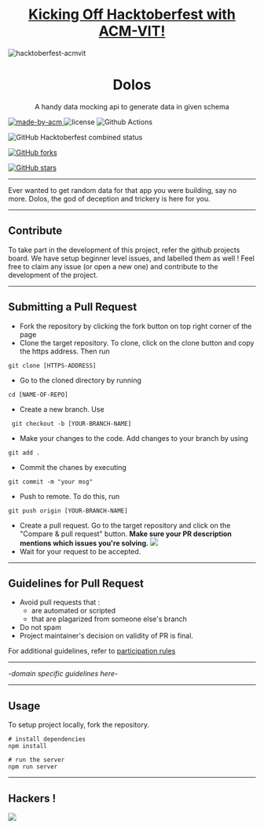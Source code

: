 <h1 align="center"><a href="https://organize.mlh.io/participants/events/4390-kickstarting-hacktoberfest-with-acm-vit">Kicking Off Hacktoberfest with ACM-VIT!</a></h1>

![hacktoberfest-acmvit](https://user-images.githubusercontent.com/59484953/94790665-3a4d9a80-03f4-11eb-98da-3614b3eb6ebc.png)

<h1 align="center"> Dolos </h1>

<p align="center"> 
A handy data mocking api to generate data in  given schema
</p>

<p>
  <a href="https://acmvit.in/" target="_blank">
    <img alt="made-by-acm" src="https://img.shields.io/badge/MADE%20BY-ACM%20VIT-blue?style=for-the-badge" />
  </a>
    <img alt="license" src="https://img.shields.io/badge/License-MIT-green.svg?style=for-the-badge" />
    <img alt="Github Actions" src="https://img.shields.io/github/workflow/status/ACM-VIT/dolos/Node.js%20CI?style=for-the-badge" />
</p>
<img alt="GitHub Hacktoberfest combined status" src="https://img.shields.io/github/hacktoberfest/2020/ACM-VIT/dolos?style=for-the-badge">

[![GitHub forks](https://img.shields.io/github/forks/ACM-VIT/dolos?style=for-the-badge)](https://github.com/ACM-VIT/dolos/network)

[![GitHub stars](https://img.shields.io/github/stars/ACM-VIT/dolos?style=for-the-badge)](https://github.com/ACM-VIT/dolos/stargazers)

---

Ever wanted to get random data for that app you were building, say no more. Dolos, the god of deception and trickery is here for you. 


---
## Contribute
To take part in the development of this project, refer the github projects board. We have setup beginner level issues, and labelled them as well ! Feel free to claim any issue (or open a new one) and contribute to the development of the project.


---
## Submitting a Pull Request

 * Fork the repository by clicking the fork button on top right corner of the page
 * Clone the target repository. To clone, click on the clone button and copy the https address. Then run 
 <pre><code>git clone [HTTPS-ADDRESS]</code></pre>
* Go to the cloned directory by running 
<pre><code>cd [NAME-OF-REPO]</code></pre>
* Create a new branch. Use 
<pre><code> git checkout -b [YOUR-BRANCH-NAME]</code></pre>
* Make your changes to the code. Add changes to your branch by using 
<pre><code>git add .</code></pre>
* Commit the chanes by executing
<pre><code>git commit -m "your msg"</code></pre>
* Push to remote. To do this, run 
<pre><code>git push origin [YOUR-BRANCH-NAME]</code></pre>
* Create a pull request. Go to the target repository and click on the "Compare & pull request" button. **Make sure your PR description mentions which issues you're solving.**
<img src="https://drive.google.com/u/1/uc?id=1f9JKAR-kRvCRGxIs_SAvegaYDPx53T9G&export=download"></img>
* Wait for your request to be accepted. 

---
## Guidelines for Pull Request

<!-- general guidelines here -->
  * Avoid pull requests that :
      * are automated or scripted
      * that are plagarized from someone else's branch
  * Do not spam
  * Project maintainer's decision on validity of PR is final.

  For additional guidelines, refer to [participation rules](https://hacktoberfest.digitalocean.com/details#rules)

---

-_domain specific guidelines here_-
  
---

## Usage

To setup project locally, fork the repository.

```console
# install dependencies
npm install

# run the server
npm run server
```

---

## Hackers !

<a href="https://github.com/ACM-VIT/dolos/graphs/contributors">
  <img src="https://contributors-img.web.app/image?repo=ACM-VIT/dolos" />
</a>
